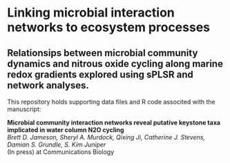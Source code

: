 # Linking microbial interaction networks to ecosystem processes 
## Relationsips between microbial community dynamics and nitrous oxide cycling along marine redox gradients explored using sPLSR and network analyses.

This repository holds supporting data files and R code associted with the manuscript:

**Microbial community interaction networks reveal putative keystone taxa implicated in water column N2O cycling**    
*Brett D. Jameson, Sheryl A. Murdock, Qixing Ji, Catherine J. Stevens, Damian S. Grundle, S. Kim Juniper*    
(In press) at Communications Biology
